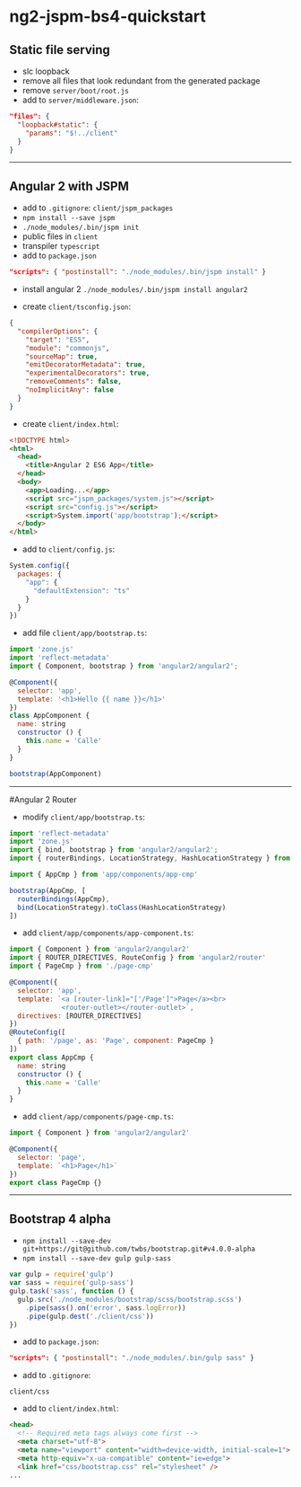 # ng2-jspm-bs4-quickstart

## Static file serving

- slc loopback
- remove all files that look redundant from the generated package
- remove `server/boot/root.js`
- add to `server/middleware.json`:

```json
"files": {
  "loopback#static": {
    "params": "$!../client"
  }
}
```

---

## Angular 2 with JSPM

- add to `.gitignore`: `client/jspm_packages`
- `npm install --save jspm`
- `./node_modules/.bin/jspm init`
- public files in `client`
- transpiler `typescript`
- add to `package.json`

```json
"scripts": { "postinstall": "./node_modules/.bin/jspm install" }
```

- install angular 2 `./node_modules/.bin/jspm install angular2`

- create `client/tsconfig.json`:

```json
{
  "compilerOptions": {
    "target": "ES5",
    "module": "commonjs",
    "sourceMap": true,
    "emitDecoratorMetadata": true,
    "experimentalDecorators": true,
    "removeComments": false,
    "noImplicitAny": false
  }
}
```

- create `client/index.html`:

```html
<!DOCTYPE html>
<html>
  <head>
    <title>Angular 2 ES6 App</title>
  </head>
  <body>
    <app>Loading...</app>
    <script src="jspm_packages/system.js"></script>
    <script src="config.js"></script>
    <script>System.import('app/bootstrap');</script>
  </body>
</html>
```

- add to `client/config.js`:

```javascript
System.config({
  packages: {
    "app": {
      "defaultExtension": "ts"
    }
  }
})
```

- add file `client/app/bootstrap.ts`:

```javascript
import 'zone.js'
import 'reflect-metadata'
import { Component, bootstrap } from 'angular2/angular2';

@Component({
  selector: 'app',
  template: '<h1>Hello {{ name }}</h1>'
})
class AppComponent {
  name: string
  constructor () {
    this.name = 'Calle'
  }
}

bootstrap(AppComponent)
```

---
#Angular 2 Router

- modify `client/app/bootstrap.ts`:

```javascript
import 'reflect-metadata'
import 'zone.js'
import { bind, bootstrap } from 'angular2/angular2';
import { routerBindings, LocationStrategy, HashLocationStrategy } from 'angular2/router'

import { AppCmp } from 'app/components/app-cmp'

bootstrap(AppCmp, [
  routerBindings(AppCmp),
  bind(LocationStrategy).toClass(HashLocationStrategy)
])
```

- add `client/app/components/app-component.ts`:

```javascript
import { Component } from 'angular2/angular2'
import { ROUTER_DIRECTIVES, RouteConfig } from 'angular2/router'
import { PageCmp } from './page-cmp'

@Component({
  selector: 'app',
  template: `<a [router-link]="['/Page']">Page</a><br>
             <router-outlet></router-outlet>`,
  directives: [ROUTER_DIRECTIVES]
})
@RouteConfig([
  { path: '/page', as: 'Page', component: PageCmp }
])
export class AppCmp {
  name: string
  constructor () {
    this.name = 'Calle'
  }
}
```

- add `client/app/components/page-cmp.ts`:

```javascript
import { Component } from 'angular2/angular2'

@Component({
  selector: 'page',
  template: `<h1>Page</h1>`
})
export class PageCmp {}

```

---

## Bootstrap 4 alpha

- `npm install --save-dev git+https://git@github.com/twbs/bootstrap.git#v4.0.0-alpha`
- `npm install --save-dev gulp gulp-sass`

```javascript
var gulp = require('gulp')
var sass = require('gulp-sass')
gulp.task('sass', function () {
  gulp.src('./node_modules/bootstrap/scss/bootstrap.scss')
    .pipe(sass().on('error', sass.logError))
    .pipe(gulp.dest('./client/css'))
})
```

- add to `package.json`:

```json
"scripts": { "postinstall": "./node_modules/.bin/gulp sass" }
```

- add to `.gitignore`:

`client/css`

- add to `client/index.html`:

```html
<head>
  <!-- Required meta tags always come first -->
  <meta charset="utf-8">
  <meta name="viewport" content="width=device-width, initial-scale=1">
  <meta http-equiv="x-ua-compatible" content="ie=edge">
  <link href="css/bootstrap.css" rel="stylesheet" />
...
```
